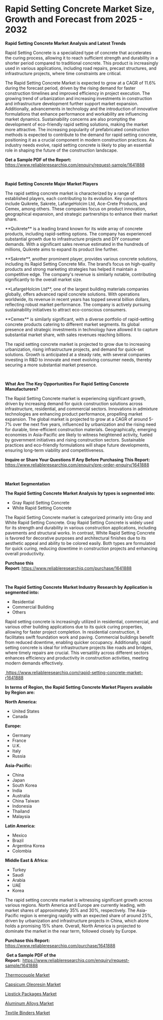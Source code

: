 <p><h1>Rapid Setting Concrete Market Size, Growth and Forecast from 2025 - 2032</h1></p><p><strong>Rapid Setting Concrete Market Analysis and Latest Trends</strong></p>
<p><p>Rapid Setting Concrete is a specialized type of concrete that accelerates the curing process, allowing it to reach sufficient strength and durability in a shorter period compared to traditional concrete. This product is increasingly used in various applications, including road repairs, precast structures, and infrastructure projects, where time constraints are critical.</p><p>The Rapid Setting Concrete Market is expected to grow at a CAGR of 11.6% during the forecast period, driven by the rising demand for faster construction timelines and improved efficiency in project execution. The growing trend of urbanization and increasing investments in construction and infrastructure development further support market expansion. Additionally, advancements in technology and the introduction of innovative formulations that enhance performance and workability are influencing market dynamics. Sustainability concerns are also prompting the development of eco-friendly rapid setting solutions, making the market more attractive. The increasing popularity of prefabricated construction methods is expected to contribute to the demand for rapid setting concrete, positioning it as a crucial component in modern construction practices. As industry needs evolve, rapid setting concrete is likely to play an essential role in shaping the future of the construction landscape.</p></p>
<p><strong>Get a Sample PDF of the Report:&nbsp;</strong> <a href="https://www.reliableresearchiq.com/enquiry/request-sample/1641888?utm_campaign=2273&utm_medium=2&utm_source=Github&utm_content=ia&utm_term=30012025&utm_id=rapid-setting-concrete">https://www.reliableresearchiq.com/enquiry/request-sample/1641888</a></p>
<p>&nbsp;</p>
<p><strong>Rapid Setting Concrete Major Market Players</strong></p>
<p><p>The rapid setting concrete market is characterized by a range of established players, each contributing to its evolution. Key competitors include Quikrete, Sakrete, LafargeHolcim Ltd, Ace-Crete Products, and Cemex, among others. These companies focus on product innovation, geographical expansion, and strategic partnerships to enhance their market share.</p><p>**Quikrete** is a leading brand known for its wide array of concrete products, including rapid-setting options. The company has experienced substantial growth due to infrastructure projects and DIY consumer demands. With a significant sales revenue estimated in the hundreds of millions, Quikrete aims to expand its product line further.</p><p>**Sakrete**, another prominent player, provides various concrete solutions, including its Rapid Setting Concrete Mix. The brand’s focus on high-quality products and strong marketing strategies has helped it maintain a competitive edge. The company's revenue is similarly notable, contributing significantly to the overall market size.</p><p>**LafargeHolcim Ltd**, one of the largest building materials companies globally, offers advanced rapid concrete solutions. With operations worldwide, its revenue in recent years has topped several billion dollars, reflecting robust market performance. The company is actively pursuing sustainability initiatives to attract eco-conscious consumers.</p><p>**Cemex** is similarly significant, with a diverse portfolio of rapid-setting concrete products catering to different market segments. Its global presence and strategic investments in technology have allowed it to capture substantial market share, with sales revenues reaching billions.</p><p>The rapid setting concrete market is projected to grow due to increasing urbanization, rising infrastructure projects, and demand for quick-set solutions. Growth is anticipated at a steady rate, with several companies investing in R&D to innovate and meet evolving consumer needs, thereby securing a more substantial market presence.</p></p>
<p>&nbsp;</p>
<p><strong>What Are The Key Opportunities For Rapid Setting Concrete Manufacturers?</strong></p>
<p><p>The Rapid Setting Concrete market is experiencing significant growth, driven by increasing demand for quick construction solutions across infrastructure, residential, and commercial sectors. Innovations in admixture technologies are enhancing product performance, propelling market expansion. The global market is projected to grow at a CAGR of around 5-7% over the next five years, influenced by urbanization and the rising need for durable, time-efficient construction materials. Geographically, emerging economies in Asia-Pacific are likely to witness heightened activity, fueled by government initiatives and rising construction sectors. Sustainable practices and eco-friendly formulations will shape future developments, ensuring long-term viability and competitiveness.</p></p>
<p><strong>Inquire or Share Your Questions If Any Before Purchasing This Report:</strong> <a href="https://www.reliableresearchiq.com/enquiry/pre-order-enquiry/1641888?utm_campaign=2273&utm_medium=2&utm_source=Github&utm_content=ia&utm_term=30012025&utm_id=rapid-setting-concrete">https://www.reliableresearchiq.com/enquiry/pre-order-enquiry/1641888</a></p>
<p>&nbsp;</p>
<p><strong>Market Segmentation</strong></p>
<p><strong>The Rapid Setting Concrete Market Analysis by types is segmented into:</strong></p>
<p><ul><li>Gray Rapid Setting Concrete</li><li>White Rapid Setting Concrete</li></ul></p>
<p><p>The Rapid Setting Concrete market is categorized primarily into Gray and White Rapid Setting Concrete. Gray Rapid Setting Concrete is widely used for its strength and durability in various construction applications, including pavements and structural works. In contrast, White Rapid Setting Concrete is favored for decorative purposes and architectural finishes due to its aesthetic appeal and ability to be colored easily. Both types are formulated for quick curing, reducing downtime in construction projects and enhancing overall productivity.</p></p>
<p><strong>Purchase this Report:&nbsp;</strong><a href="https://www.reliableresearchiq.com/purchase/1641888?utm_campaign=2273&utm_medium=2&utm_source=Github&utm_content=ia&utm_term=30012025&utm_id=rapid-setting-concrete">https://www.reliableresearchiq.com/purchase/1641888</a></p>
<p>&nbsp;</p>
<p><strong>The Rapid Setting Concrete Market Industry Research by Application is segmented into:</strong></p>
<p><ul><li>Residential</li><li>Commercial Building</li><li>Others</li></ul></p>
<p><p>Rapid setting concrete is increasingly utilized in residential, commercial, and various other building applications due to its quick curing properties, allowing for faster project completion. In residential construction, it facilitates swift foundation work and paving. Commercial buildings benefit from reduced downtime, enabling quicker occupancy. Additionally, rapid setting concrete is ideal for infrastructure projects like roads and bridges, where timely repairs are crucial. This versatility across different sectors enhances efficiency and productivity in construction activities, meeting modern demands effectively.</p></p>
<p><a href="https://www.reliableresearchiq.com/rapid-setting-concrete-market-r1641888?utm_campaign=2273&utm_medium=2&utm_source=Github&utm_content=ia&utm_term=30012025&utm_id=rapid-setting-concrete">&nbsp;https://www.reliableresearchiq.com/rapid-setting-concrete-market-r1641888</a></p>
<p><strong>In terms of Region, the Rapid Setting Concrete Market Players available by Region are:</strong></p>
<p>
    <p> <strong> North America: </strong>
        <ul>
            <li>United States</li>
            <li>Canada</li>
        </ul>
        </p> 
    <p> <strong> Europe: </strong>
        <ul>
            <li>Germany</li>
            <li>France</li>
            <li>U.K.</li>
            <li>Italy</li>
            <li>Russia</li>
        </ul>
        </p> 
    <p> <strong> Asia-Pacific: </strong>
        <ul>
            <li>China</li>
            <li>Japan</li>
            <li>South Korea</li>
            <li>India</li>
            <li>Australia</li>
            <li>China Taiwan</li>
            <li>Indonesia</li>
            <li>Thailand</li>
            <li>Malaysia</li>
        </ul>
        </p> 
    <p> <strong> Latin America: </strong>
        <ul>
            <li>Mexico</li>
            <li>Brazil</li>
            <li>Argentina Korea</li>
            <li>Colombia</li>
        </ul>
        </p> 
    <p> <strong> Middle East & Africa: </strong>
        <ul>
            <li>Turkey</li>
            <li>Saudi</li>
            <li>Arabia</li>
            <li>UAE</li>
            <li>Korea</li>
        </ul>
    </p>
    </p>
<p><p>The rapid setting concrete market is witnessing significant growth across various regions. North America and Europe are currently leading, with market shares of approximately 35% and 30%, respectively. The Asia-Pacific region is emerging rapidly with an expected share of around 25%, driven by urbanization and infrastructure projects in China, which alone holds a promising 15% share. Overall, North America is projected to dominate the market in the near term, followed closely by Europe.</p></p>
<p><strong>Purchase this Report: </strong><a href="https://www.reliableresearchiq.com/purchase/1641888?utm_campaign=2273&utm_medium=2&utm_source=Github&utm_content=ia&utm_term=30012025&utm_id=rapid-setting-concrete">https://www.reliableresearchiq.com/purchase/1641888</a></p>
<p>&nbsp;<strong>Get a Sample PDF of the Report:&nbsp;&nbsp;</strong><a href="https://www.reliableresearchiq.com/enquiry/request-sample/1641888?utm_campaign=2273&utm_medium=2&utm_source=Github&utm_content=ia&utm_term=30012025&utm_id=rapid-setting-concrete">https://www.reliableresearchiq.com/enquiry/request-sample/1641888</a></p>
<p><strong></strong></p>
<p><p><a href="https://github.com/FassouRP/Market-Research-Report-List-7/blob/main/thermocouple-market.md?utm_campaign=2273&utm_medium=2&utm_source=Github&utm_content=ia&utm_term=30012025&utm_id=rapid-setting-concrete">Thermocouple Market</a></p><p><a href="https://github.com/supicweg/Market-Research-Report-List-1/blob/main/capsicum-oleoresin-market.md?utm_campaign=2273&utm_medium=2&utm_source=Github&utm_content=ia&utm_term=30012025&utm_id=rapid-setting-concrete">Capsicum Oleoresin Market</a></p><p><a href="https://github.com/howdlecirone/Market-Research-Report-List-1/blob/main/lipstick-packages-market.md?utm_campaign=2273&utm_medium=2&utm_source=Github&utm_content=ia&utm_term=30012025&utm_id=rapid-setting-concrete">Lipstick Packages Market</a></p><p><a href="https://github.com/rahu1506/Market-Research-Report-List-6/blob/main/aluminum-alloys-market.md?utm_campaign=2273&utm_medium=2&utm_source=Github&utm_content=ia&utm_term=30012025&utm_id=rapid-setting-concrete">Aluminum Alloys Market</a></p><p><a href="https://github.com/salodipura00/Market-Research-Report-List-1/blob/main/textile-binders-market.md?utm_campaign=2273&utm_medium=2&utm_source=Github&utm_content=ia&utm_term=30012025&utm_id=rapid-setting-concrete">Textile Binders Market</a></p></p>